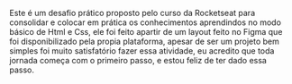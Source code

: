 Este é um desafio prático proposto pelo curso da Rocketseat para consolidar e colocar em prática os conhecimentos aprendindos
no modo básico de Html e Css, ele foi feito apartir de um layout feito no Figma que foi disponibilizado pela propia plataforma,
apesar de ser um projeto bem simples foi muito satisfatório fazer essa atividade, eu acredito que toda jornada começa com o 
primeiro passo, e estou feliz de ter dado essa passo.
